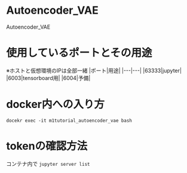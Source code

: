 # Autoencoder_VAE
Autoencoder_VAE

# 使用しているポートとその用途
※ホストと仮想環境のIPは全部一緒
|ポート|用途|
|---|---|
|63333|jupyter|
|6003|tensorboard用|
|6004|予備|

# docker内への入り方
`docekr exec -it m1tutorial_autoencoder_vae bash`

# tokenの確認方法
コンテナ内で
`jupyter server list`
